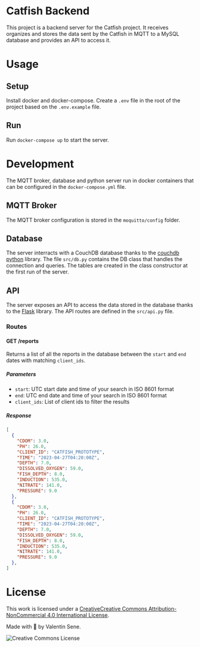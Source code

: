 # Catfish Backend
This project is a backend server for the Catfish project.
It receives organizes and stores the data sent by the Catfish in MQTT to a MySQL database and provides an API to access it.

# Usage
## Setup
Install docker and docker-compose.
Create a `.env` file in the root of the project based on the `.env.example` file.

## Run
Run `docker-compose up` to start the server.

# Development
The MQTT broker, database and python server run in docker containers that can be configured in the `docker-compose.yml` file.

## MQTT Broker
The MQTT broker configuration is stored in the `moquitto/config` folder.

## Database
The server interracts with a CouchDB database thanks to the [couchdb python](https://couchdb-python.readthedocs.io/en/latest/) library. The file `src/db.py` contains the DB class that handles the connection and queries.
The tables are created in the class constructor at the first run of the server.

## API
The server exposes an API to access the data stored in the database thanks to the [Flask](https://flask.palletsprojects.com/en/2.3.x/) library.
The API routes are defined in the `src/api.py` file.

### Routes
#### GET /reports
Returns a list of all the reports in the database between the `start` and `end` dates with matching `client_ids`.
##### Parameters
- `start`: UTC start date and time of your search in ISO 8601 format
- `end`: UTC end date and time of your search in ISO 8601 format
- `client_ids`: List of client ids to filter the results
##### Response
```json
[
  {
    "CDOM": 3.0,
    "PH": 26.0,
    "CLIENT_ID": "CATFISH_PROTOTYPE",
    "TIME": "2023-04-27T04:20:00Z",
    "DEPTH": 7.0,
    "DISSOLVED_OXYGEN": 59.0,
    "FISH_DEPTH": 8.0,
    "INDUCTION": 535.0,
    "NITRATE": 141.0,
    "PRESSURE": 9.0
  },
  {
    "CDOM": 3.0,
    "PH": 26.0,
    "CLIENT_ID": "CATFISH_PROTOTYPE",
    "TIME": "2023-04-27T04:20:00Z",
    "DEPTH": 7.0,
    "DISSOLVED_OXYGEN": 59.0,
    "FISH_DEPTH": 8.0,
    "INDUCTION": 535.0,
    "NITRATE": 141.0,
    "PRESSURE": 9.0
  },
]
```

# License
This work is licensed under a [CreativeCreative Commons Attribution-NonCommercial 4.0 International License](http://creativecommons.org/licenses/by-nc/4.0/).

Made with 💖 by Valentin Sene.

![Creative Commons License](https://i.creativecommons.org/l/by-nc/4.0/88x31.png "Creative Commons License")
